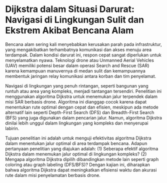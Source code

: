 # Dijkstra dalam Situasi Darurat: Navigasi di Lingkungan Sulit dan Ekstrem Akibat Bencana Alam

Bencana alam sering kali menyebabkan kerusakan parah pada infrastruktur, yang mengakibatkan terhambatnya komunikasi dan akses menuju area terdampak. Dalam kondisi darurat ini, respon cepat sangat diperlukan untuk menyelamatkan nyawa. Teknologi drone atau Unmanned Aerial Vehicles (UAV) memiliki potensi besar dalam operasi Search and Rescue (SAR) karena kemampuan manuvernya di medan sulit dan kemampuannya membentuk jaringan relay komunikasi antara korban dan tim penyelamat. 

Navigasi di lingkungan yang penuh rintangan, seperti bangunan yang runtuh atau area yang kompleks, menjadi tantangan tersendiri. Penelitian ini menggunakan algoritma Dijkstra untuk menemukan jalur terpendek dalam misi SAR berbasis drone. Algoritma ini dianggap cocok karena dapat menentukan rute optimal dengan cepat dan efisien, meskipun ada metode alternatif lain seperti Depth-First Search (DFS) dan Breadth-First Search (BFS) yang juga digunakan dalam pencarian jalur. Namun, algoritma Dijkstra dinilai lebih unggul dalam lingkungan yang kompleks dan menyerupai labirin.

Tujuan penelitian ini adalah untuk menguji efektivitas algoritma Dijkstra dalam menentukan jalur optimal di area terdampak bencana. Adapun pertanyaan penelitian yang diajukan adalah: (1) Seberapa efektif algoritma Dijkstra dalam menemukan jalur optimal di lingkungan kompleks? (2) Mengapa algoritma Dijkstra dipilih dibandingkan metode lain seperti graph coloring atau graph labeling (DFS/BFS)? Dengan kajian ini, diharapkan bahwa algoritma Dijkstra dapat meningkatkan efisiensi waktu dan akurasi rute dalam misi penyelamatan berbasis drone.
